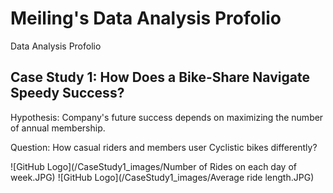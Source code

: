 # Meiling's Data Analysis Profolio
Data Analysis Profolio

## Case Study 1: How Does a Bike-Share Navigate Speedy Success?
Hypothesis: Company's future success depends on maximizing the number of annual membership.

Question: How casual riders and members user Cyclistic bikes differently?

![GitHub Logo](/CaseStudy1_images/Number of Rides on each day of week.JPG)
![GitHub Logo](/CaseStudy1_images/Average ride length.JPG)


